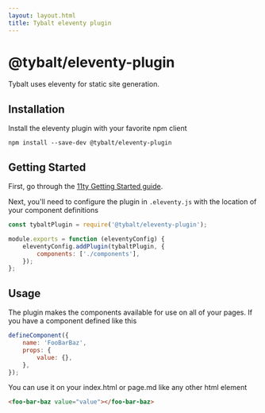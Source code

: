```yaml
---
layout: layout.html
title: Tybalt eleventy plugin
---
```


# @tybalt/eleventy-plugin

Tybalt uses eleventy for static site generation.

## Installation

Install the eleventy plugin with your favorite npm client

```shell
npm install --save-dev @tybalt/eleventy-plugin
```

## Getting Started

First, go through the [11ty Getting Started guide](https://www.11ty.dev/docs/getting-started/).

Next, you'll need to configure the plugin in `.eleventy.js` with the location of your component definitions

```javascript
const tybaltPlugin = require('@tybalt/eleventy-plugin');

module.exports = function (eleventyConfig) {
    eleventyConfig.addPlugin(tybaltPlugin, {
        components: ['./components'],
    });
};
```

## Usage

The plugin makes the components available for use on all of your pages. If you have a component defined like this

```javascript
defineComponent({
    name: 'FooBarBaz',
    props: {
        value: {},
    },
});
```

You can use it on your index.html or page.md like any other html element

```html
<foo-bar-baz value="value"></foo-bar-baz>
```
